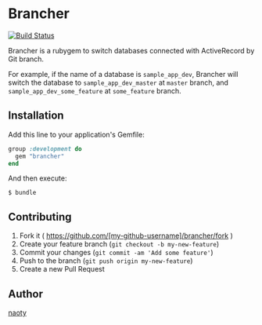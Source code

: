 # Brancher

[![Build Status](https://travis-ci.org/naoty/brancher.svg)](https://travis-ci.org/naoty/brancher)

Brancher is a rubygem to switch databases connected with ActiveRecord by Git branch.

For example, if the name of a database is `sample_app_dev`, Brancher will switch the database to `sample_app_dev_master` at `master` branch, and `sample_app_dev_some_feature` at `some_feature` branch.

## Installation

Add this line to your application's Gemfile:

```ruby
group :development do
  gem "brancher"
end
```

And then execute:

```
$ bundle
```

## Contributing

1. Fork it ( https://github.com/[my-github-username]/brancher/fork )
2. Create your feature branch (`git checkout -b my-new-feature`)
3. Commit your changes (`git commit -am 'Add some feature'`)
4. Push to the branch (`git push origin my-new-feature`)
5. Create a new Pull Request

## Author

[naoty](https://github.com/naoty)
